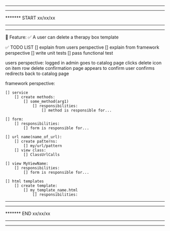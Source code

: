 *******************************
*******
******* START xx/xx/xx
*******
*******************************

📜 Feature:
    ✅  A user can delete a therapy box template


✅ TODO LIST 
[] explain from users perspective
[] explain from framework perspective
[] write unit tests
[] pass functional test


users perspective:
    logged in admin goes to catalog page
    clicks delete icon on item row
    delete confirmation page appears to confirm
    user confirms
    redirects back to catalog page



framework perspective:

    [] service
        [] create methods:
            [] some_method(arg1)           
                [] responsibilities:
                    [] method is responsible for...

    [] form:
        [] responsibilities:
            [] form is responsible for...

    [] url name(name_of_url): 
        [] create patterns:
            [] my/url/pattern
        [] view class:
            [] ClassUrlCalls

    [] view MyViewName:
        [] responsibilities:
            [] form is responsible for...

    [] html templates
        [] create template:
            [] my_template_name.html
                [] responsibilities:


*******************************
*******
******* END xx/xx/xx
*******
*******************************